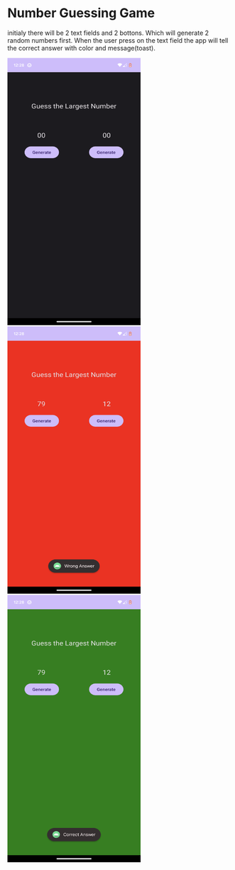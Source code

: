 # Number Guessing Game

initialy there will be 2 text fields and 2 bottons. 
Which will generate 2 random numbers first.
When the user press on the text field the app will tell the correct answer with color and message(toast).


<img src="images/s1.png" width=300 height=600> <img src="images/s2.png" width=300 height=600> <img src="images/s3.png" width=300 height=600>
